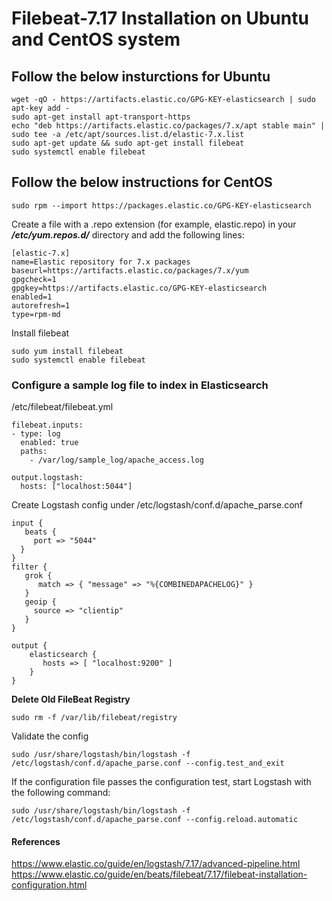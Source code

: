 # Filebeat-7.17 Installation on Ubuntu and CentOS system

## Follow the below insturctions for Ubuntu
```
wget -qO - https://artifacts.elastic.co/GPG-KEY-elasticsearch | sudo apt-key add -
sudo apt-get install apt-transport-https
echo "deb https://artifacts.elastic.co/packages/7.x/apt stable main" | sudo tee -a /etc/apt/sources.list.d/elastic-7.x.list
sudo apt-get update && sudo apt-get install filebeat
sudo systemctl enable filebeat
 ```

## Follow the below instructions for CentOS
```
sudo rpm --import https://packages.elastic.co/GPG-KEY-elasticsearch
```
Create a file with a .repo extension (for example, elastic.repo) in your ***/etc/yum.repos.d/*** directory and add the following lines:
```
[elastic-7.x]
name=Elastic repository for 7.x packages
baseurl=https://artifacts.elastic.co/packages/7.x/yum
gpgcheck=1
gpgkey=https://artifacts.elastic.co/GPG-KEY-elasticsearch
enabled=1
autorefresh=1
type=rpm-md
```
Install filebeat
```
sudo yum install filebeat
sudo systemctl enable filebeat
```

### Configure a sample log file to index in Elasticsearch
/etc/filebeat/filebeat.yml
```
filebeat.inputs:
- type: log
  enabled: true
  paths:
    - /var/log/sample_log/apache_access.log

output.logstash:
  hosts: ["localhost:5044"]
```
Create Logstash config under /etc/logstash/conf.d/apache_parse.conf
```
input {
   beats {
     port => "5044"
  }
}
filter {
   grok {
      match => { "message" => "%{COMBINEDAPACHELOG}" }
   }
   geoip {
     source => "clientip"
   }
}

output {
    elasticsearch {
       hosts => [ "localhost:9200" ]
    }
}
```
**Delete Old FileBeat Registry**
```
sudo rm -f /var/lib/filebeat/registry

```

Validate the config 
```
sudo /usr/share/logstash/bin/logstash -f  /etc/logstash/conf.d/apache_parse.conf --config.test_and_exit
```
If the configuration file passes the configuration test, start Logstash with the following command: 
```
sudo /usr/share/logstash/bin/logstash -f  /etc/logstash/conf.d/apache_parse.conf --config.reload.automatic
```

#### References 
https://www.elastic.co/guide/en/logstash/7.17/advanced-pipeline.html   
https://www.elastic.co/guide/en/beats/filebeat/7.17/filebeat-installation-configuration.html
